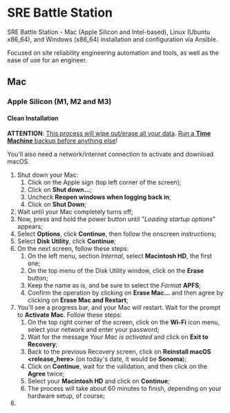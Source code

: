 # SRE Battle Station

SRE Battle Station - Mac (Apple Silicon and Intel-based), Linux (Ubuntu x86_64), and Windows (x86_64) installation and configuration via Ansible.

Focused on site reliability engineering automation and tools, as well as the ease of use for an engineer.

## Mac

### Apple Silicon (M1, M2 and M3)

#### Clean Installation

**ATTENTION**: <ins>This process will wipe out/erase all your data</ins>. [Run a **Time Machine** backup before anything else](https://support.apple.com/en-gb/104984)!

You'll also need a network/internet connection to activate and download macOS.

1. Shut down your Mac:
   1. Click on the Apple sign (top left corner of the screen);
   2. Click on **Shut down...**;
   3. Uncheck **Reopen windows when logging back in**;
   4. Click on **Shut Down**;
2. Wait until your Mac completely turns off;
3. Now, press and hold the power button until "*Loading startup options*" appears; 
4. Select **Options**, click **Continue**, then follow the onscreen instructions;
5. Select **Disk Utility**, click **Continue**;
6. On the next screen, follow these steps:
   1. On the left menu, section _Internal_, select **Macintosh HD**, the first one;
   2. On the top menu of the Disk Utility window, click on the **Erase** button;
   3. Keep the name as is, and be sure to select the _Format_ **APFS**;
   4. Confirm the operation by clicking on **Erase Mac...** and then agree by clicking on **Erase Mac and Restart**;
7. You'll see a progress bar, and your Mac will restart. Wait for the prompt to **Activate Mac**. Follow these steps:
   1. On the top right corner of the screen, click on the **Wi-Fi** icon menu, select your network and enter your password;
   2. Wait for the message _Your Mac is activated_ and click on **Exit to Recovery**;
   3. Back to the previous Recovery screen, click on **Reinstall macOS <release_here>** (on today's date, it would be **Sonoma**);
   4. Click on **Continue**, wait for the validation, and then click on the **Agree** twice;
   5. Select your **Macintosh HD** and click on **Continue**;
   6. The process will take about 60 minutes to finish, depending on your hardware setup, of course;
8. 
